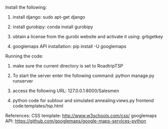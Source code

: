 Install the following:

1) install django:
sudo apt-get django

2) install gurobipy:
conda install gurobipy

3) obtain a license from the gurobi website and activate it using:
grbgetkey <license>

4) googlemaps API installation:
pip install -U googlemaps


Running the code:

1) make sure the current directory is set to RoadtripTSP

2) To start the server enter the following command:
python manage.py runserver

3) access the following URL: 
127.0.0.1:8000/Salesmen

4) python code for subtour and simulated annealing:views.py
frontend code:templates/tsp.html

References:
CSS template: http://www.w3schools.com/css/
googlemaps API: https://github.com/googlemaps/google-maps-services-python